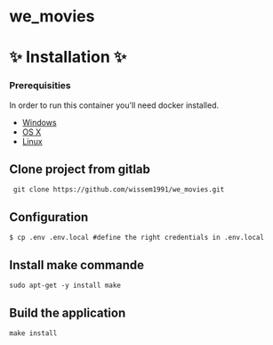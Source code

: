 # we_movies

✨ Installation ✨
=================

### Prerequisities


In order to run this container you'll need docker installed.

* [Windows](https://docs.docker.com/windows/started)
* [OS X](https://docs.docker.com/mac/started/)
* [Linux](https://docs.docker.com/linux/started/)

## Clone project from gitlab

```
 git clone https://github.com/wissem1991/we_movies.git
```

## Configuration
```
$ cp .env .env.local #define the right credentials in .env.local
```

## Install make commande 
```
sudo apt-get -y install make
```

## Build the application

```
make install
```